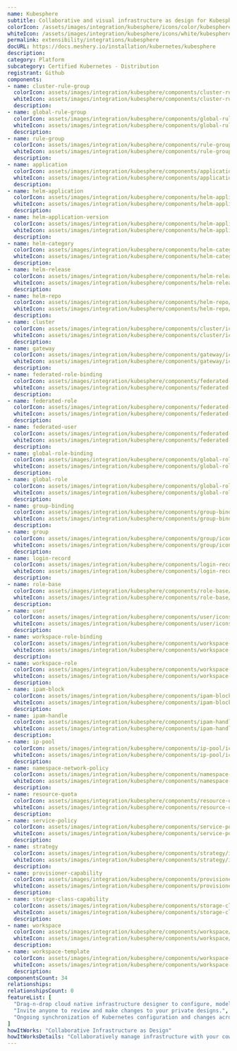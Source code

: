 ```yaml
---
name: Kubesphere
subtitle: Collaborative and visual infrastructure as design for Kubesphere
colorIcon: /assets/images/integration/kubesphere/icons/color/kubesphere-color.svg
whiteIcon: /assets/images/integration/kubesphere/icons/white/kubesphere-white.svg
permalink: extensibility/integrations/kubesphere
docURL: https://docs.meshery.io/installation/kubernetes/kubesphere
description: 
category: Platform
subcategory: Certified Kubernetes - Distribution
registrant: Github
components: 
- name: cluster-rule-group
  colorIcon: assets/images/integration/kubesphere/components/cluster-rule-group/icons/color/cluster-rule-group-color.svg
  whiteIcon: assets/images/integration/kubesphere/components/cluster-rule-group/icons/white/cluster-rule-group-white.svg
  description: 
- name: global-rule-group
  colorIcon: assets/images/integration/kubesphere/components/global-rule-group/icons/color/global-rule-group-color.svg
  whiteIcon: assets/images/integration/kubesphere/components/global-rule-group/icons/white/global-rule-group-white.svg
  description: 
- name: rule-group
  colorIcon: assets/images/integration/kubesphere/components/rule-group/icons/color/rule-group-color.svg
  whiteIcon: assets/images/integration/kubesphere/components/rule-group/icons/white/rule-group-white.svg
  description: 
- name: application
  colorIcon: assets/images/integration/kubesphere/components/application/icons/color/application-color.svg
  whiteIcon: assets/images/integration/kubesphere/components/application/icons/white/application-white.svg
  description: 
- name: helm-application
  colorIcon: assets/images/integration/kubesphere/components/helm-application/icons/color/helm-application-color.svg
  whiteIcon: assets/images/integration/kubesphere/components/helm-application/icons/white/helm-application-white.svg
  description: 
- name: helm-application-version
  colorIcon: assets/images/integration/kubesphere/components/helm-application-version/icons/color/helm-application-version-color.svg
  whiteIcon: assets/images/integration/kubesphere/components/helm-application-version/icons/white/helm-application-version-white.svg
  description: 
- name: helm-category
  colorIcon: assets/images/integration/kubesphere/components/helm-category/icons/color/helm-category-color.svg
  whiteIcon: assets/images/integration/kubesphere/components/helm-category/icons/white/helm-category-white.svg
  description: 
- name: helm-release
  colorIcon: assets/images/integration/kubesphere/components/helm-release/icons/color/helm-release-color.svg
  whiteIcon: assets/images/integration/kubesphere/components/helm-release/icons/white/helm-release-white.svg
  description: 
- name: helm-repo
  colorIcon: assets/images/integration/kubesphere/components/helm-repo/icons/color/helm-repo-color.svg
  whiteIcon: assets/images/integration/kubesphere/components/helm-repo/icons/white/helm-repo-white.svg
  description: 
- name: cluster
  colorIcon: assets/images/integration/kubesphere/components/cluster/icons/color/cluster-color.svg
  whiteIcon: assets/images/integration/kubesphere/components/cluster/icons/white/cluster-white.svg
  description: 
- name: gateway
  colorIcon: assets/images/integration/kubesphere/components/gateway/icons/color/gateway-color.svg
  whiteIcon: assets/images/integration/kubesphere/components/gateway/icons/white/gateway-white.svg
  description: 
- name: federated-role-binding
  colorIcon: assets/images/integration/kubesphere/components/federated-role-binding/icons/color/federated-role-binding-color.svg
  whiteIcon: assets/images/integration/kubesphere/components/federated-role-binding/icons/white/federated-role-binding-white.svg
  description: 
- name: federated-role
  colorIcon: assets/images/integration/kubesphere/components/federated-role/icons/color/federated-role-color.svg
  whiteIcon: assets/images/integration/kubesphere/components/federated-role/icons/white/federated-role-white.svg
  description: 
- name: federated-user
  colorIcon: assets/images/integration/kubesphere/components/federated-user/icons/color/federated-user-color.svg
  whiteIcon: assets/images/integration/kubesphere/components/federated-user/icons/white/federated-user-white.svg
  description: 
- name: global-role-binding
  colorIcon: assets/images/integration/kubesphere/components/global-role-binding/icons/color/global-role-binding-color.svg
  whiteIcon: assets/images/integration/kubesphere/components/global-role-binding/icons/white/global-role-binding-white.svg
  description: 
- name: global-role
  colorIcon: assets/images/integration/kubesphere/components/global-role/icons/color/global-role-color.svg
  whiteIcon: assets/images/integration/kubesphere/components/global-role/icons/white/global-role-white.svg
  description: 
- name: group-binding
  colorIcon: assets/images/integration/kubesphere/components/group-binding/icons/color/group-binding-color.svg
  whiteIcon: assets/images/integration/kubesphere/components/group-binding/icons/white/group-binding-white.svg
  description: 
- name: group
  colorIcon: assets/images/integration/kubesphere/components/group/icons/color/group-color.svg
  whiteIcon: assets/images/integration/kubesphere/components/group/icons/white/group-white.svg
  description: 
- name: login-record
  colorIcon: assets/images/integration/kubesphere/components/login-record/icons/color/login-record-color.svg
  whiteIcon: assets/images/integration/kubesphere/components/login-record/icons/white/login-record-white.svg
  description: 
- name: role-base
  colorIcon: assets/images/integration/kubesphere/components/role-base/icons/color/role-base-color.svg
  whiteIcon: assets/images/integration/kubesphere/components/role-base/icons/white/role-base-white.svg
  description: 
- name: user
  colorIcon: assets/images/integration/kubesphere/components/user/icons/color/user-color.svg
  whiteIcon: assets/images/integration/kubesphere/components/user/icons/white/user-white.svg
  description: 
- name: workspace-role-binding
  colorIcon: assets/images/integration/kubesphere/components/workspace-role-binding/icons/color/workspace-role-binding-color.svg
  whiteIcon: assets/images/integration/kubesphere/components/workspace-role-binding/icons/white/workspace-role-binding-white.svg
  description: 
- name: workspace-role
  colorIcon: assets/images/integration/kubesphere/components/workspace-role/icons/color/workspace-role-color.svg
  whiteIcon: assets/images/integration/kubesphere/components/workspace-role/icons/white/workspace-role-white.svg
  description: 
- name: ipam-block
  colorIcon: assets/images/integration/kubesphere/components/ipam-block/icons/color/ipam-block-color.svg
  whiteIcon: assets/images/integration/kubesphere/components/ipam-block/icons/white/ipam-block-white.svg
  description: 
- name: ipam-handle
  colorIcon: assets/images/integration/kubesphere/components/ipam-handle/icons/color/ipam-handle-color.svg
  whiteIcon: assets/images/integration/kubesphere/components/ipam-handle/icons/white/ipam-handle-white.svg
  description: 
- name: ip-pool
  colorIcon: assets/images/integration/kubesphere/components/ip-pool/icons/color/ip-pool-color.svg
  whiteIcon: assets/images/integration/kubesphere/components/ip-pool/icons/white/ip-pool-white.svg
  description: 
- name: namespace-network-policy
  colorIcon: assets/images/integration/kubesphere/components/namespace-network-policy/icons/color/namespace-network-policy-color.svg
  whiteIcon: assets/images/integration/kubesphere/components/namespace-network-policy/icons/white/namespace-network-policy-white.svg
  description: 
- name: resource-quota
  colorIcon: assets/images/integration/kubesphere/components/resource-quota/icons/color/resource-quota-color.svg
  whiteIcon: assets/images/integration/kubesphere/components/resource-quota/icons/white/resource-quota-white.svg
  description: 
- name: service-policy
  colorIcon: assets/images/integration/kubesphere/components/service-policy/icons/color/service-policy-color.svg
  whiteIcon: assets/images/integration/kubesphere/components/service-policy/icons/white/service-policy-white.svg
  description: 
- name: strategy
  colorIcon: assets/images/integration/kubesphere/components/strategy/icons/color/strategy-color.svg
  whiteIcon: assets/images/integration/kubesphere/components/strategy/icons/white/strategy-white.svg
  description: 
- name: provisioner-capability
  colorIcon: assets/images/integration/kubesphere/components/provisioner-capability/icons/color/provisioner-capability-color.svg
  whiteIcon: assets/images/integration/kubesphere/components/provisioner-capability/icons/white/provisioner-capability-white.svg
  description: 
- name: storage-class-capability
  colorIcon: assets/images/integration/kubesphere/components/storage-class-capability/icons/color/storage-class-capability-color.svg
  whiteIcon: assets/images/integration/kubesphere/components/storage-class-capability/icons/white/storage-class-capability-white.svg
  description: 
- name: workspace
  colorIcon: assets/images/integration/kubesphere/components/workspace/icons/color/workspace-color.svg
  whiteIcon: assets/images/integration/kubesphere/components/workspace/icons/white/workspace-white.svg
  description: 
- name: workspace-template
  colorIcon: assets/images/integration/kubesphere/components/workspace-template/icons/color/workspace-template-color.svg
  whiteIcon: assets/images/integration/kubesphere/components/workspace-template/icons/white/workspace-template-white.svg
  description: 
componentsCount: 34
relationships: 
relationshipsCount: 0
featureList: [
  "Drag-n-drop cloud native infrastructure designer to configure, model, and deploy your workloads.",
  "Invite anyone to review and make changes to your private designs.",
  "Ongoing synchronization of Kubernetes configuration and changes across any number of clusters."
]
howItWorks: "Collaborative Infrastructure as Design"
howItWorksDetails: "Collaboratively manage infrastructure with your coworkers synchronously sharing the same designs."
---
```

